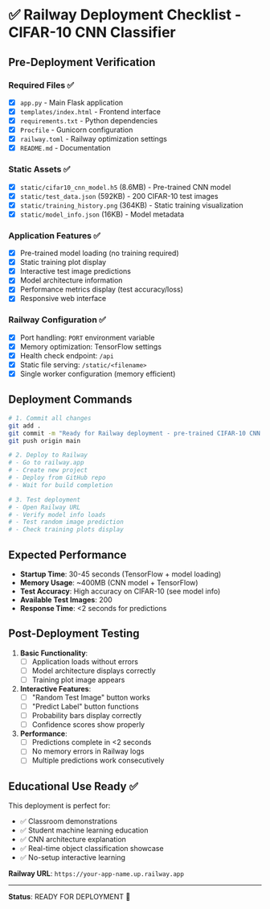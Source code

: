 # ✅ Railway Deployment Checklist - CIFAR-10 CNN Classifier

## Pre-Deployment Verification

### Required Files ✅
- [x] `app.py` - Main Flask application
- [x] `templates/index.html` - Frontend interface
- [x] `requirements.txt` - Python dependencies
- [x] `Procfile` - Gunicorn configuration
- [x] `railway.toml` - Railway optimization settings
- [x] `README.md` - Documentation

### Static Assets ✅
- [x] `static/cifar10_cnn_model.h5` (8.6MB) - Pre-trained CNN model
- [x] `static/test_data.json` (592KB) - 200 CIFAR-10 test images
- [x] `static/training_history.png` (364KB) - Static training visualization
- [x] `static/model_info.json` (16KB) - Model metadata

### Application Features ✅
- [x] Pre-trained model loading (no training required)
- [x] Static training plot display
- [x] Interactive test image predictions
- [x] Model architecture information
- [x] Performance metrics display (test accuracy/loss)
- [x] Responsive web interface

### Railway Configuration ✅
- [x] Port handling: `PORT` environment variable
- [x] Memory optimization: TensorFlow settings
- [x] Health check endpoint: `/api`
- [x] Static file serving: `/static/<filename>`
- [x] Single worker configuration (memory efficient)

## Deployment Commands

```bash
# 1. Commit all changes
git add .
git commit -m "Ready for Railway deployment - pre-trained CIFAR-10 CNN classifier"
git push origin main

# 2. Deploy to Railway
# - Go to railway.app
# - Create new project
# - Deploy from GitHub repo
# - Wait for build completion

# 3. Test deployment
# - Open Railway URL
# - Verify model info loads
# - Test random image prediction
# - Check training plots display
```

## Expected Performance

- **Startup Time**: 30-45 seconds (TensorFlow + model loading)
- **Memory Usage**: ~400MB (CNN model + TensorFlow)
- **Test Accuracy**: High accuracy on CIFAR-10 (see model info)
- **Available Test Images**: 200
- **Response Time**: <2 seconds for predictions

## Post-Deployment Testing

1. **Basic Functionality**:
   - [ ] Application loads without errors
   - [ ] Model architecture displays correctly
   - [ ] Training plot image appears

2. **Interactive Features**:
   - [ ] "Random Test Image" button works
   - [ ] "Predict Label" button functions
   - [ ] Probability bars display correctly
   - [ ] Confidence scores show properly

3. **Performance**:
   - [ ] Predictions complete in <2 seconds
   - [ ] No memory errors in Railway logs
   - [ ] Multiple predictions work consecutively

## Educational Use Ready ✅

This deployment is perfect for:
- ✅ Classroom demonstrations
- ✅ Student machine learning education  
- ✅ CNN architecture explanation
- ✅ Real-time object classification showcase
- ✅ No-setup interactive learning

**Railway URL**: `https://your-app-name.up.railway.app`

---

**Status**: READY FOR DEPLOYMENT 🚀
